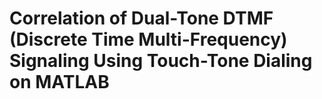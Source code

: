 # Correlation of Dual-Tone DTMF (Discrete Time Multi-Frequency) Signaling Using Touch-Tone Dialing on MATLAB
